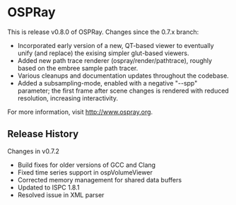 OSPRay
======

This is release v0.8.0 of OSPRay. Changes since the 0.7.x branch:

- Incorporated early version of a new, QT-based viewer to eventually 
  unify (and replace) the exising simpler glut-based viewers.
- Added new path trace renderer (ospray/render/pathtrace),
  roughly based on the embree sample path tracer.
- Various cleanups and documentation updates throughout the codebase.
- Added a subsampling-mode, enabled with a negative "--spp" parameter;
  the first frame after scene changes is rendered with reduced
  resolution, increasing interactivity.

For more information, visit http://www.ospray.org.


Release History
---------------

Changes in v0.7.2

- Build fixes for older versions of GCC and Clang
- Fixed time series support in ospVolumeViewer
- Corrected memory management for shared data buffers
- Updated to ISPC 1.8.1
- Resolved issue in XML parser
